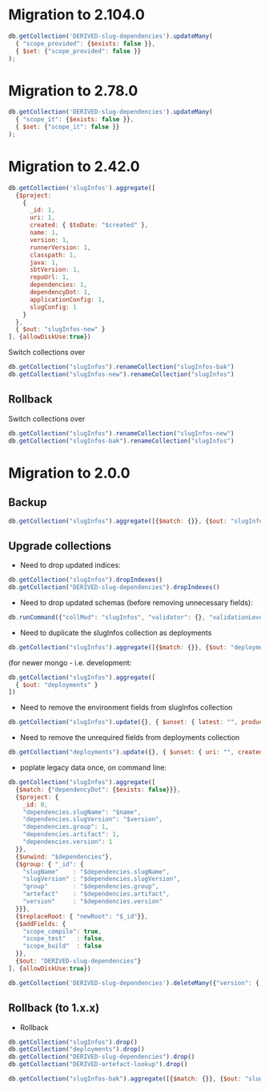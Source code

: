# Migration to 2.104.0
```javascript
db.getCollection('DERIVED-slug-dependencies').updateMany(
  { "scope_provided": {$exists: false }},
  { $set: {"scope_provided": false }}
);
```

# Migration to 2.78.0
```javascript
db.getCollection('DERIVED-slug-dependencies').updateMany(
  { "scope_it": {$exists: false }},
  { $set: {"scope_it": false }}
);
```

# Migration to 2.42.0

```javascript
db.getCollection('slugInfos').aggregate([
  {$project:
    {
      _id: 1,
      uri: 1,
      created: { $toDate: "$created" },
      name: 1,
      version: 1,
      runnerVersion: 1,
      classpath: 1,
      java: 1,
      sbtVersion: 1,
      repoUrl: 1,
      dependencies: 1,
      dependencyDot: 1,
      applicationConfig: 1,
      slugConfig: 1
    }
  },
  { $out: "slugInfos-new" }
], {allowDiskUse:true})
```

Switch collections over
```javascript
db.getCollection("slugInfos").renameCollection("slugInfos-bak")
db.getCollection("slugInfos-new").renameCollection("slugInfos")
```

## Rollback

Switch collections over
```javascript
db.getCollection("slugInfos").renameCollection("slugInfos-new")
db.getCollection("slugInfos-bak").renameCollection("slugInfos")
```

# Migration to 2.0.0

## Backup

```javascript
db.getCollection("slugInfos").aggregate([{$match: {}}, {$out: "slugInfos-bak"}])
```

## Upgrade collections

* Need to drop updated indices:
```javascript
db.getCollection("slugInfos").dropIndexes()
db.getCollection("DERIVED-slug-dependencies").dropIndexes()
```

* Need to drop updated schemas (before removing unnecessary fields):
```javascript
db.runCommand({"collMod": "slugInfos", "validator": {}, "validationLevel": "off"})
```

* Need to duplicate the slugInfos collection as deployments
```javascript
db.getCollection("slugInfos").aggregate([{$match: {}}, {$out: "deployments"}])
```

(for newer mongo - i.e. development:
```javascript
db.getCollection("slugInfos").aggregate([
  { $out: "deployments" }
])
```

* Need to remove the environment fields from slugInfos collection
```javascript
db.getCollection("slugInfos").update({}, { $unset: { latest: "", production: "", qa: "", staging: "", development: "", "external test": "", integration: "" } }, {multi: true})
```

* Need to remove the unrequired fields from deployments collection
```javascript
db.getCollection("deployments").update({}, { $unset: { uri: "", created: "", runnerVersion: "", classpath: "", java: "", dependencies: "", dependencyDot: "", applicationConfig: "", slugConfig: "" } }, {multi: true})
```

* poplate legacy data once, on command line:

```javascript
db.getCollection("slugInfos").aggregate([
  {$match: {"dependencyDot": {$exists: false}}},
  {$project: {
    _id: 0,
    "dependencies.slugName": "$name",
    "dependencies.slugVersion": "$version",
    "dependencies.group": 1,
    "dependencies.artifact": 1,
    "dependencies.version": 1
  }},
  {$unwind: "$dependencies"},
  {$group: { "_id": {
    "slugName"    : "$dependencies.slugName",
    "slugVersion" : "$dependencies.slugVersion",
    "group"       : "$dependencies.group",
    "artefact"    : "$dependencies.artifact",
    "version"     : "$dependencies.version"
  }}},
  {$replaceRoot: { "newRoot": "$_id"}},
  {$addFields: {
    "scope_compile": true,
    "scope_test"   : false,
    "scope_build"  : false
  }},
  {$out: "DERIVED-slug-dependencies"}
], {allowDiskUse:true})
```

```javascript
db.getCollection('DERIVED-slug-dependencies').deleteMany({"version": { $regex: "^.*(-assets)|(-sans-externalized)$"}})
```


## Rollback (to 1.x.x)

* Rollback

```javascript
db.getCollection("slugInfos").drop()
db.getCollection("deployments").drop()
db.getCollection("DERIVED-slug-dependencies").drop()
db.getCollection("DERIVED-artefact-lookup").drop()

db.getCollection("slugInfos-bak").aggregate([{$match: {}}, {$out: "slugInfos"}])
```
